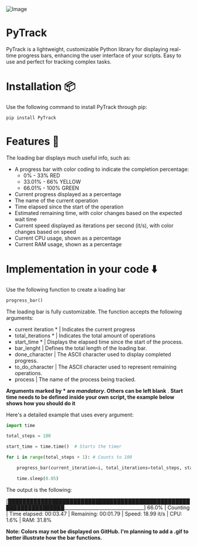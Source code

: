 ![Image](https://github.com/user-attachments/assets/fca3c8ec-1fb6-4a82-a97e-f42ea481ffa1)
# PyTrack
PyTrack is a lightweight, customizable Python library for displaying real-time progress bars, enhancing the user interface of your scripts. Easy to use and perfect for tracking complex tasks.
# Installation 📦
Use the following command to install PyTrack through pip:
``` python
pip install PyTrack
```
# Features 🚀
The loading bar displays much useful info, such as:
- A progress bar with color coding to indicate the completion percentage:
  - 0% - 33% RED
  - 33.01% - 66% YELLOW
  - 66.01% - 100% GREEN
- Current progress displayed as a percentage
- The name of the current operation
- Time elapsed since the start of the operation
- Estimated remaining time, with color changes based on the expected wait time
- Current speed displayed as iterations per second (it/s), with color changes based on speed
- Current CPU usage, shown as a percentage
- Current RAM usage, shown as a percentage
# Implementation in your code ⬇️
Use the following function to create a loading bar
``` python
progress_bar()
```
The loading bar is fully customizable. The function accepts the following arguments:
- current iteration *                          | Indicates the current progress
- total_iterations *                           | Indicates the total amount of operations
- start_time *                                 | Displays the elapsed time since the start of the process.
- bar_lenght                                   | Defines the total length of the loading bar.
- done_character                               | The ASCII character used to display completed progress.
- to_do_character                              | The ASCII character used to represent remaining operations.
- process                                      | The name of the process being tracked.

**Arguments marked by * are _mandatory_. Others can be left blank**
.
**Start time needs to be defined inside your own script, the example below shows how you should do it**

Here's a detailed example that uses every argument:
``` python
import time

total_steps = 100

start_time = time.time()  # Starts the timer

for i in range(total_steps + 1): # Counts to 100

    progress_bar(current_iteration=i, total_iterations=total_steps, start_time=start_time, bar_length=100, done_character="█", to_do_character="_", process="Counting")

    time.sleep(0.05)
```
The output is the following:

[██████████████████████████████████████████████████████████████████__________________________________] 66.0%  |  Counting  |  Time elapsed: 00:03.47  |  Remaining: 00:01.79  |  Speed: 18.99 it/s  |  CPU: 1.6%  |  RAM: 31.8%

**Note: Colors may not be displayed on GitHub. I'm planning to add a .gif to better illustrate how the bar functions.**

